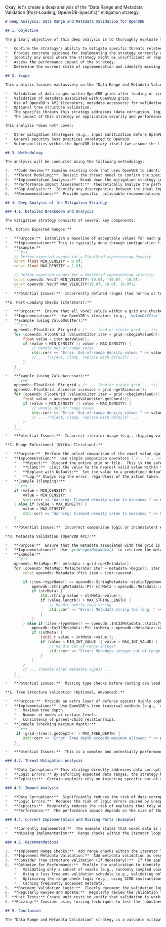 Okay, let's create a deep analysis of the "Data Range and Metadata Validation (Post-Loading, OpenVDB-Specific)" mitigation strategy.

```markdown
# Deep Analysis: Data Range and Metadata Validation for OpenVDB

## 1. Objective

The primary objective of this deep analysis is to thoroughly evaluate the effectiveness, implementation details, and potential gaps of the "Data Range and Metadata Validation" mitigation strategy for applications utilizing the OpenVDB library.  This analysis aims to:

*   Confirm the strategy's ability to mitigate specific threats related to data corruption, logic errors, and potential exploits.
*   Provide concrete guidance for implementing the strategy correctly and completely.
*   Identify any areas where the strategy might be insufficient or require additional complementary measures.
*   Assess the performance impact of the strategy.
*   Determine the current state of implementation and identify missing parts.

## 2. Scope

This analysis focuses exclusively on the "Data Range and Metadata Validation (Post-Loading, OpenVDB-Specific)" mitigation strategy as described.  It covers:

*   Validation of data ranges within OpenVDB grids after loading or creation.
*   Validation of metadata associated with OpenVDB grids.
*   Use of OpenVDB's API (iterators, metadata accessors) for validation.
*   Optional tree structure validation.
*   The specific threats this strategy addresses (data corruption, logic errors, and certain exploits).
*   The impact of this strategy on application security and performance.

This analysis *does not* cover:

*   Other mitigation strategies (e.g., input sanitization before OpenVDB processing).
*   General security best practices unrelated to OpenVDB.
*   Vulnerabilities within the OpenVDB library itself (we assume the library is correctly implemented and up-to-date).

## 3. Methodology

The analysis will be conducted using the following methodology:

1.  **Code Review:** Examine existing code that uses OpenVDB to identify current data access and validation practices.  This includes locating all instances of `openvdb::io::File::readGrid()`, grid creation, and voxel/metadata access.
2.  **Threat Modeling:**  Revisit the threat model to confirm the specific attack vectors this strategy aims to mitigate.  This involves considering how an attacker might manipulate OpenVDB data or metadata to cause harm.
3.  **Implementation Analysis:**  Break down the mitigation strategy into its constituent steps and analyze the correctness and completeness of each step.  This includes verifying the use of appropriate OpenVDB API calls and error handling.
4.  **Performance Impact Assessment:**  Theoretically analyze the performance overhead of the strategy.  This involves considering the cost of iterating through voxels and metadata, performing range checks, and handling errors.  If possible, benchmark the performance impact with and without the mitigation strategy.
5.  **Gap Analysis:**  Identify any discrepancies between the ideal implementation of the strategy and the current implementation.  This includes pinpointing missing range checks, incorrect metadata handling, or reliance on unsafe data access methods.
6.  **Recommendations:**  Provide specific, actionable recommendations for improving the implementation of the strategy, addressing any identified gaps, and mitigating any potential performance issues.

## 4. Deep Analysis of the Mitigation Strategy

### 4.1. Detailed Breakdown and Analysis

The mitigation strategy consists of several key components:

**A. Define Expected Ranges:**

*   **Purpose:**  Establish a baseline of acceptable values for each grid type and data type. This is crucial for detecting anomalies and preventing out-of-range values from propagating through the application.
*   **Implementation:** This is typically done through configuration files, constants, or application-specific logic.  It's essential to document these ranges clearly and ensure they are easily accessible to the validation code.
*   **Example:**
    ```c++
    // Define expected ranges for a FloatGrid representing density.
    const float MIN_DENSITY = 0.0f;
    const float MAX_DENSITY = 1.0f;

    // Define expected ranges for a Vec3fGrid representing velocity.
    const openvdb::Vec3f MIN_VELOCITY(-10.0f, -10.0f, -10.0f);
    const openvdb::Vec3f MAX_VELOCITY(10.0f, 10.0f, 10.0f);
    ```
*   **Potential Issues:**  Incorrectly defined ranges (too narrow or too wide) can lead to false positives (rejecting valid data) or false negatives (accepting invalid data).

**B. Post-Loading Checks (Iterators):**

*   **Purpose:**  Ensure that all voxel values within a grid are checked against the defined ranges immediately after loading or creation.  Using iterators is crucial for safe and efficient access to OpenVDB data.
*   **Implementation:**  Use OpenVDB's iterators (e.g., `ValueOnCIter`, `ValueAccessor`) to traverse the grid.  *Avoid* raw pointer access or direct indexing, as these can bypass OpenVDB's internal safety mechanisms.
*   **Example (using ValueOnCIter):**
    ```c++
    openvdb::FloatGrid::Ptr grid = /* ... load or create grid ... */;
    for (openvdb::FloatGrid::ValueOnCIter iter = grid->cbeginValueOn(); iter; ++iter) {
        float value = iter.getValue();
        if (value < MIN_DENSITY || value > MAX_DENSITY) {
            // Handle out-of-range value
            std::cerr << "Error: Out-of-range density value: " << value << std::endl;
            // ... (reject, clamp, replace with default) ...
        }
    }
    ```
*   **Example (using ValueAccessor):**
    ```c++
    openvdb::FloatGrid::Ptr grid = /* ... load or create grid ... */;
    openvdb::FloatGrid::Accessor accessor = grid->getAccessor();
    for (openvdb::FloatGrid::ValueOnCIter iter = grid->cbeginValueOn(); iter; ++iter) {
        float value = accessor.getValue(iter.getCoord());
        if (value < MIN_DENSITY || value > MAX_DENSITY) {
            // Handle out-of-range value
            std::cerr << "Error: Out-of-range density value: " << value << std::endl;
            // ... (reject, clamp, replace with default) ...
        }
    }
    ```
*   **Potential Issues:**  Incorrect iterator usage (e.g., skipping values, incorrect loop termination) can lead to missed validations.  Using raw pointers instead of iterators completely bypasses the safety checks.

**C. Range Enforcement (Within Iteration):**

*   **Purpose:**  Perform the actual comparison of the voxel value against the predefined range and take appropriate action if the value is out of range.
*   **Implementation:**  Use simple comparison operators (`<`, `>`, `<=`, `>=`) to check the value.  The "appropriate action" depends on the application's requirements:
    *   **Reject:**  Discard the entire grid or file.  This is the safest option but may not be feasible in all cases.
    *   **Clamp:**  Limit the value to the nearest valid value within the range.  This can preserve data but may introduce inaccuracies.
    *   **Replace with Default:**  Set the value to a predefined default value.  This is a compromise between rejection and clamping.
    *   **Log:** Always log the error, regardless of the action taken.
*   **Example (clamping):**
    ```c++
    if (value < MIN_DENSITY) {
        value = MIN_DENSITY;
        std::cerr << "Warning: Clamped density value to minimum: " << value << std::endl;
    } else if (value > MAX_DENSITY) {
        value = MAX_DENSITY;
        std::cerr << "Warning: Clamped density value to maximum: " << value << std::endl;
    }
    ```
*   **Potential Issues:**  Incorrect comparison logic or inconsistent error handling can lead to vulnerabilities.

**D. Metadata Validation (OpenVDB API):**

*   **Purpose:**  Ensure that the metadata associated with the grid is also valid and does not contain malicious data.
*   **Implementation:**  Use `grid->getMetadata()` to retrieve the metadata, iterate through it, and validate each entry based on its type.  *Crucially*, verify the type *before* casting to avoid type confusion vulnerabilities.
*   **Example:**
    ```c++
    openvdb::MetaMap::Ptr metadata = grid->getMetadata();
    for (openvdb::MetaMap::MetaIterator iter = metadata->begin(); iter != metadata->end(); ++iter) {
        const openvdb::Metadata::Ptr& item = iter->second;

        if (item->typeName() == openvdb::StringMetadata::staticTypeName()) {
            openvdb::StringMetadata::Ptr strMeta = openvdb::Metadata::cast<openvdb::StringMetadata>(item);
            if (strMeta) {
                std::string value = strMeta->value();
                if (value.length() > MAX_STRING_LENGTH) {
                    // Handle overly long string
                    std::cerr << "Error: Metadata string too long: " << value << std::endl;
                }
            }
        } else if (item->typeName() == openvdb::Int32Metadata::staticTypeName()) {
            openvdb::Int32Metadata::Ptr intMeta = openvdb::Metadata::cast<openvdb::Int32Metadata>(item);
            if (intMeta) {
                int32_t value = intMeta->value();
                if (value < MIN_INT_VALUE || value > MAX_INT_VALUE) {
                    // Handle out-of-range integer
                    std::cerr << "Error: Metadata integer out of range: " << value << std::endl;
                }
            }
        }
        // ... (handle other metadata types) ...
    }
    ```
*   **Potential Issues:**  Missing type checks before casting can lead to type confusion vulnerabilities.  Insufficient validation of metadata values (e.g., not checking string lengths) can allow malicious data to be injected.

**E. Tree Structure Validation (Optional, Advanced):**

*   **Purpose:**  Provide an extra layer of defense against highly sophisticated attacks that might try to corrupt the OpenVDB tree structure itself.
*   **Implementation:**  Use OpenVDB's tree traversal methods (e.g., `openvdb::tree::Tree::getNode()`, `openvdb::tree::Node::getChild()`) to inspect the tree structure.  Check for things like:
    *   Maximum tree depth.
    *   Number of nodes at certain levels.
    *   Consistency of parent-child relationships.
*   **Example (checking maximum depth):**
    ```c++
     if (grid->tree().getDepth() > MAX_TREE_DEPTH) {
        std::cerr << "Error: Tree depth exceeds maximum allowed: " << grid->tree().getDepth() << std::endl;
    }
    ```
*   **Potential Issues:**  This is a complex and potentially performance-intensive check.  It's generally only necessary for applications with very high security requirements.  Incorrect implementation could lead to false positives and unnecessary rejection of valid grids.

### 4.2. Threat Mitigation Analysis

*   **Data Corruption:** This strategy directly addresses data corruption by ensuring that voxel values and metadata fall within expected ranges.  This prevents corrupted data from being processed, which could lead to crashes, incorrect results, or security vulnerabilities.
*   **Logic Errors:** By enforcing expected data ranges, the strategy helps prevent logic errors that might arise from unexpected input values.  This improves the robustness and reliability of the application.
*   **Exploits:**  Certain exploits rely on injecting specific out-of-range values to trigger vulnerabilities.  This strategy can mitigate these exploits by preventing such values from being accepted.  However, it's important to note that this is not a comprehensive defense against all exploits.  Other mitigation strategies (e.g., input sanitization, memory safety measures) are also necessary.

### 4.3. Impact Analysis

*   **Data Corruption:**  Significantly reduces the risk of data corruption.
*   **Logic Errors:**  Reduces the risk of logic errors caused by unexpected input.
*   **Exploits:**  Moderately reduces the risk of exploits that rely on out-of-range values.
*   **Performance:**  The performance impact depends on the size of the grids, the frequency of validation, and the complexity of the validation checks.  Iterating through all voxels can be expensive, especially for large grids.  Metadata validation is generally less expensive.  Tree structure validation can be very expensive.  It's crucial to profile the application and optimize the validation process if necessary.  Consider validating only a subset of voxels or using a less frequent validation schedule if performance is a major concern.

### 4.4. Current Implementation and Missing Parts (Example)

*   **Currently Implemented:**  The example states that voxel data is accessed using iterators, which is good.  However, there are no range checks.
*   **Missing Implementation:**  Range checks within the iterator loops in `process_grid.cpp` are missing.  Metadata validation is also likely missing.  Tree structure validation is probably not implemented (and may not be necessary).

### 4.5. Recommendations

1.  **Implement Range Checks:**  Add range checks within the iterator loops in `process_grid.cpp` (and any other relevant files) as described in section 4.1.B and 4.1.C.  Use the defined expected ranges for each grid type.
2.  **Implement Metadata Validation:**  Add metadata validation as described in section 4.1.D.  Ensure that type checks are performed *before* casting metadata objects.
3.  **Consider Tree Structure Validation (If Necessary):**  If the application has very high security requirements, consider implementing tree structure validation as described in section 4.1.E.  Carefully weigh the performance impact against the security benefits.
4.  **Optimize for Performance:**  Profile the application to identify any performance bottlenecks caused by the validation checks.  Consider:
    *   Validating only a subset of voxels (e.g., randomly sampled voxels).
    *   Using a less frequent validation schedule (e.g., validating only after major processing steps).
    *   Optimizing the range check logic (e.g., using SIMD instructions if possible).
    *   Caching frequently accessed metadata.
5.  **Document Validation Logic:**  Clearly document the validation logic, including the expected ranges, the validation checks performed, and the error handling procedures.
6.  **Regularly Review and Update:**  Regularly review the validation logic and update it as needed to address new threats or changes in the application's requirements.
7. **Unit Tests:** Create unit tests to verify that validation is working as expected. These tests should include cases with valid data, out-of-range data, and invalid metadata.
8. **Fuzzing:** Consider using fuzzing techniques to test the robustness of the validation logic. Fuzzing can help identify unexpected edge cases and vulnerabilities.

## 5. Conclusion

The "Data Range and Metadata Validation" strategy is a valuable mitigation technique for applications using OpenVDB.  It significantly reduces the risk of data corruption, logic errors, and certain exploits.  However, it's crucial to implement the strategy correctly and completely, including defining expected ranges, using iterators for voxel access, performing range checks, validating metadata, and handling errors appropriately.  Performance considerations should also be taken into account, and the validation logic should be optimized if necessary.  By following the recommendations outlined in this analysis, developers can significantly enhance the security and robustness of their OpenVDB-based applications.
